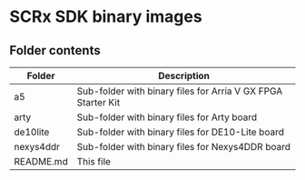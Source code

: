 # SCRx SDK binary images

## Folder contents
Folder | Description
------ | -----------
a5              | Sub-folder with binary files for Arria V GX FPGA Starter Kit
arty            | Sub-folder with binary files for Arty board
de10lite        | Sub-folder with binary files for DE10-Lite board
nexys4ddr       | Sub-folder with binary files for Nexys4DDR board
README.md       | This file


